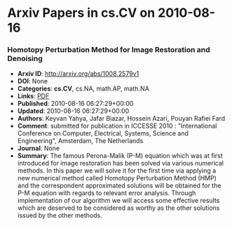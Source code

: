 # Arxiv Papers in cs.CV on 2010-08-16
### Homotopy Perturbation Method for Image Restoration and Denoising
- **Arxiv ID**: http://arxiv.org/abs/1008.2579v1
- **DOI**: None
- **Categories**: **cs.CV**, cs.NA, math.AP, math.NA
- **Links**: [PDF](http://arxiv.org/pdf/1008.2579v1)
- **Published**: 2010-08-16 06:27:29+00:00
- **Updated**: 2010-08-16 06:27:29+00:00
- **Authors**: Keyvan Yahya, Jafar Biazar, Hossein Azari, Pouyan Rafiei Fard
- **Comment**: submitted for publication in ICCESSE 2010 : "International Conference
  on Computer, Electrical, Systems, Science and Engineering", Amsterdam, The
  Netherlands
- **Journal**: None
- **Summary**: The famous Perona-Malik (P-M) equation which was at first introduced for image restoration has been solved via various numerical methods. In this paper we will solve it for the first time via applying a new numerical method called Homotopy Perturbation Method (HMP) and the correspondent approximated solutions will be obtained for the P-M equation with regards to relevant error analysis. Through implementation of our algorithm we will access some effective results which are deserved to be considered as worthy as the other solutions issued by the other methods.



